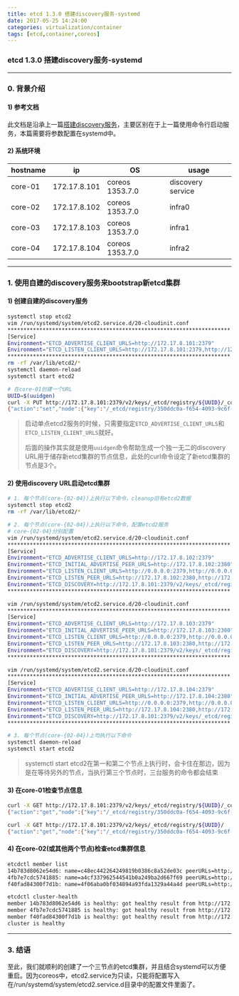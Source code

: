 ```yaml
---
title: etcd 1.3.0 搭建discovery服务-systemd
date: 2017-05-25 14:24:00
categories: virtualization/container
tags: [etcd,container,coreos]
---
```

### etcd 1.3.0 搭建discovery服务-systemd

---

### 0. 背景介绍
#### 1) 参考文档
此文档是沿承上一篇[搭建discovery服务](http://linux.xiao5tech.com/virtualization/container/etcd_1.2.0_discovery.html)，主要区别在于上一篇使用命令行启动服务，本篇需要将参数配置在systemd中。


#### 2) 系统环境
hostname|ip|OS|usage
---|---|---|---
core-01|172.17.8.101|coreos 1353.7.0|discovery service
core-02|172.17.8.102|coreos 1353.7.0|infra0
core-03|172.17.8.103|coreos 1353.7.0|infra1
core-04|172.17.8.104|coreos 1353.7.0|infra2

---

### 1. 使用自建的discovery服务来bootstrap新etcd集群
#### 1) 创建自建的discovery服务
``` bash
systemctl stop etcd2
vim /run/systemd/system/etcd2.service.d/20-cloudinit.conf
**********************************************************************
[Service]
Environment="ETCD_ADVERTISE_CLIENT_URLS=http://172.17.8.101:2379"
Environment="ETCD_LISTEN_CLIENT_URLS=http://172.17.8.101:2379,http://127.0.0.1:2379,http://172.17.8.101:4001"
**********************************************************************
rm -rf /var/lib/etcd2/*
systemctl daemon-reload
systemctl start etcd2

# 在core-01创建一个URL
UUID=$(uuidgen)
curl -X PUT http://172.17.8.101:2379/v2/keys/_etcd/registry/${UUID}/_config/size -d value=3
{"action":"set","node":{"key":"/_etcd/registry/350ddc0a-f654-4093-9c6f-c53c0cb29c2d/_config/size","value":"3","modifiedIndex":50,"createdIndex":50}}
```
> 启动单点etcd2服务的时候，只需要指定`ETCD_ADVERTISE_CLIENT_URLS`和`ETCD_LISTEN_CLIENT_URLS`就好。  
>
> 后面的操作其实就是使用`uuidgen`命令帮助生成一个独一无二的discovery URL用于储存新etcd集群的节点信息，此处的curl命令设定了新etcd集群的节点是3个。

#### 2) 使用discovery URL启动etcd集群
``` bash
# 1. 每个节点(core-{02-04})上执行以下命令，cleanup旧有etcd2数据
systemctl stop etcd2
rm -rf /var/lib/etcd2/*

# 2. 每个节点(core-{02-04})上执行以下命令，配置etcd2服务
# core-{02-04}分别配置
vim /run/systemd/system/etcd2.service.d/20-cloudinit.conf
**********************************************************************
[Service]
Environment="ETCD_ADVERTISE_CLIENT_URLS=http://172.17.8.102:2379"
Environment="ETCD_INITIAL_ADVERTISE_PEER_URLS=http://172.17.8.102:2380"
Environment="ETCD_LISTEN_CLIENT_URLS=http://0.0.0.0:2379,http://0.0.0.0:4001"
Environment="ETCD_LISTEN_PEER_URLS=http://172.17.8.102:2380,http://172.17.8.102:7001"
Environment="ETCD_DISCOVERY=http://172.17.8.101:2379/v2/keys/_etcd/registry/350ddc0a-f654-4093-9c6f-c53c0cb29c2d"
**********************************************************************

vim /run/systemd/system/etcd2.service.d/20-cloudinit.conf
**********************************************************************
[Service]
Environment="ETCD_ADVERTISE_CLIENT_URLS=http://172.17.8.103:2379"
Environment="ETCD_INITIAL_ADVERTISE_PEER_URLS=http://172.17.8.103:2380"
Environment="ETCD_LISTEN_CLIENT_URLS=http://0.0.0.0:2379,http://0.0.0.0:4001"
Environment="ETCD_LISTEN_PEER_URLS=http://172.17.8.103:2380,http://172.17.8.103:7001"
Environment="ETCD_DISCOVERY=http://172.17.8.101:2379/v2/keys/_etcd/registry/350ddc0a-f654-4093-9c6f-c53c0cb29c2d"
**********************************************************************

vim /run/systemd/system/etcd2.service.d/20-cloudinit.conf
**********************************************************************
[Service]
Environment="ETCD_ADVERTISE_CLIENT_URLS=http://172.17.8.104:2379"
Environment="ETCD_INITIAL_ADVERTISE_PEER_URLS=http://172.17.8.104:2380"
Environment="ETCD_LISTEN_CLIENT_URLS=http://0.0.0.0:2379,http://0.0.0.0:4001"
Environment="ETCD_LISTEN_PEER_URLS=http://172.17.8.104:2380,http://172.17.8.104:7001"
Environment="ETCD_DISCOVERY=http://172.17.8.101:2379/v2/keys/_etcd/registry/350ddc0a-f654-4093-9c6f-c53c0cb29c2d"
**********************************************************************

# 3. 每个节点(core-{02-04})上均执行以下命令
systemctl daemon-reload
systemctl start etcd2
```
> systemctl start etcd2在第一和第二个节点上执行时，会卡住在那边，因为是在等待另外的节点，当执行第三个节点时，三台服务的命令都会结束

#### 3) 在core-01检查节点信息
``` bash
curl -X GET http://172.17.8.101:2379/v2/keys/_etcd/registry/${UUID}/_config/size
{"action":"get","node":{"key":"/_etcd/registry/350ddc0a-f654-4093-9c6f-c53c0cb29c2d/_config/size","value":"3","modifiedIndex":50,"createdIndex":50}}

curl -X GET http://172.17.8.101:2379/v2/keys/_etcd/registry/${UUID}/
{"action":"get","node":{"key":"/_etcd/registry/350ddc0a-f654-4093-9c6f-c53c0cb29c2d","dir":true,"nodes":[{"key":"/_etcd/registry/350ddc0a-f654-4093-9c6f-c53c0cb29c2d/4fb7e7cdc5741885","value":"a4cf337962544541b0a249ba2d667f69=http://172.17.8.102:2380","modifiedIndex":135,"createdIndex":135},{"key":"/_etcd/registry/350ddc0a-f654-4093-9c6f-c53c0cb29c2d/f40fad84300f7d1b","value":"4f06aba0bf034894a93fda1329a44a4d=http://172.17.8.103:2380","modifiedIndex":169,"createdIndex":169},{"key":"/_etcd/registry/350ddc0a-f654-4093-9c6f-c53c0cb29c2d/14b783d8062e54d6","value":"c48ec442264249819b0386c8a52de03c=http://172.17.8.104:2380","modifiedIndex":171,"createdIndex":171}],"modifiedIndex":50,"createdIndex":50}}
```

#### 4) 在core-02(或其他两个节点)检查etcd集群信息
``` bash
etcdctl member list
14b783d8062e54d6: name=c48ec442264249819b0386c8a52de03c peerURLs=http://172.17.8.104:2380 clientURLs=http://172.17.8.104:2379 isLeader=true
4fb7e7cdc5741885: name=a4cf337962544541b0a249ba2d667f69 peerURLs=http://172.17.8.102:2380 clientURLs=http://172.17.8.102:2379 isLeader=false
f40fad84300f7d1b: name=4f06aba0bf034894a93fda1329a44a4d peerURLs=http://172.17.8.103:2380 clientURLs=http://172.17.8.103:2379 isLeader=false

etcdctl cluster-health
member 14b783d8062e54d6 is healthy: got healthy result from http://172.17.8.104:2379
member 4fb7e7cdc5741885 is healthy: got healthy result from http://172.17.8.102:2379
member f40fad84300f7d1b is healthy: got healthy result from http://172.17.8.103:2379
cluster is healthy
```

---

### 3. 结语
至此，我们就顺利的创建了一个三节点的etcd集群，并且结合systemd可以方便重启。因为coreos中，etcd2.service为只读，只能将配置写入在/run/systemd/system/etcd2.service.d目录中的配置文件里面了。
